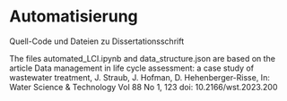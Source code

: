 # Automatisierung
Quell-Code und Dateien zu Dissertationsschrift

The files automated_LCI.ipynb and data_structure.json are based on the article Data management in life cycle assessment: a case study of wastewater treatment, J. Straub, J. Hofman, D. Hehenberger-Risse, In: Water Science & Technology Vol 88 No 1, 123 doi: 10.2166/wst.2023.200
